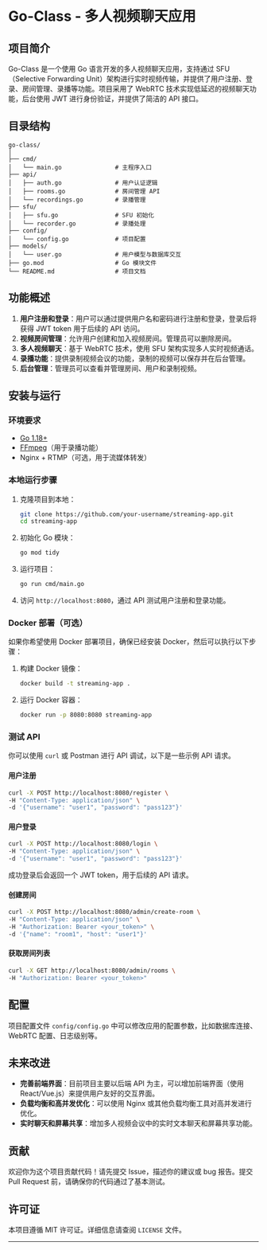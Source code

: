 # Go-Class - 多人视频聊天应用

## 项目简介

Go-Class 是一个使用 Go 语言开发的多人视频聊天应用，支持通过 SFU（Selective Forwarding Unit）架构进行实时视频传输，并提供了用户注册、登录、房间管理、录播等功能。项目采用了 WebRTC 技术实现低延迟的视频聊天功能，后台使用 JWT 进行身份验证，并提供了简洁的 API 接口。

## 目录结构

```
go-class/
│
├── cmd/
│   └── main.go               # 主程序入口
├── api/
│   ├── auth.go               # 用户认证逻辑
│   ├── rooms.go              # 房间管理 API
│   └── recordings.go         # 录播管理
├── sfu/
│   ├── sfu.go                # SFU 初始化
│   └── recorder.go           # 录播处理
├── config/
│   └── config.go             # 项目配置
├── models/
│   └── user.go               # 用户模型与数据库交互
├── go.mod                    # Go 模块文件
└── README.md                 # 项目文档
```

## 功能概述

1. **用户注册和登录**：用户可以通过提供用户名和密码进行注册和登录，登录后将获得 JWT token 用于后续的 API 访问。
2. **视频房间管理**：允许用户创建和加入视频房间。管理员可以删除房间。
3. **多人视频聊天**：基于 WebRTC 技术，使用 SFU 架构实现多人实时视频通话。
4. **录播功能**：提供录制视频会议的功能，录制的视频可以保存并在后台管理。
5. **后台管理**：管理员可以查看并管理房间、用户和录制视频。

## 安装与运行

### 环境要求

- [Go 1.18+](https://golang.org/dl/)
- [FFmpeg](https://ffmpeg.org/download.html)（用于录播功能）
- Nginx + RTMP（可选，用于流媒体转发）

### 本地运行步骤

1. 克隆项目到本地：

   ```bash
   git clone https://github.com/your-username/streaming-app.git
   cd streaming-app
   ```

2. 初始化 Go 模块：

   ```bash
   go mod tidy
   ```

3. 运行项目：

   ```bash
   go run cmd/main.go
   ```

4. 访问 `http://localhost:8080`，通过 API 测试用户注册和登录功能。

### Docker 部署（可选）

如果你希望使用 Docker 部署项目，确保已经安装 Docker，然后可以执行以下步骤：

1. 构建 Docker 镜像：

   ```bash
   docker build -t streaming-app .
   ```

2. 运行 Docker 容器：

   ```bash
   docker run -p 8080:8080 streaming-app
   ```

### 测试 API

你可以使用 `curl` 或 Postman 进行 API 调试，以下是一些示例 API 请求。

#### 用户注册

```bash
curl -X POST http://localhost:8080/register \
-H "Content-Type: application/json" \
-d '{"username": "user1", "password": "pass123"}'
```

#### 用户登录

```bash
curl -X POST http://localhost:8080/login \
-H "Content-Type: application/json" \
-d '{"username": "user1", "password": "pass123"}'
```

成功登录后会返回一个 JWT token，用于后续的 API 请求。

#### 创建房间

```bash
curl -X POST http://localhost:8080/admin/create-room \
-H "Content-Type: application/json" \
-H "Authorization: Bearer <your_token>" \
-d '{"name": "room1", "host": "user1"}'
```

#### 获取房间列表

```bash
curl -X GET http://localhost:8080/admin/rooms \
-H "Authorization: Bearer <your_token>"
```

## 配置

项目配置文件 `config/config.go` 中可以修改应用的配置参数，比如数据库连接、WebRTC 配置、日志级别等。

## 未来改进

- **完善前端界面**：目前项目主要以后端 API 为主，可以增加前端界面（使用 React/Vue.js）来提供用户友好的交互界面。
- **负载均衡和高并发优化**：可以使用 Nginx 或其他负载均衡工具对高并发进行优化。
- **实时聊天和屏幕共享**：增加多人视频会议中的实时文本聊天和屏幕共享功能。

## 贡献

欢迎你为这个项目贡献代码！请先提交 Issue，描述你的建议或 bug 报告。提交 Pull Request 前，请确保你的代码通过了基本测试。

## 许可证

本项目遵循 MIT 许可证。详细信息请查阅 `LICENSE` 文件。

---